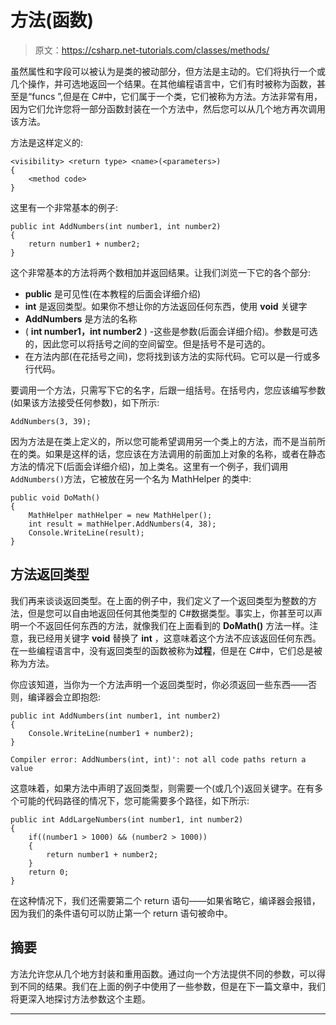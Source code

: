 # 方法(函数)

> 原文：<https://csharp.net-tutorials.com/classes/methods/>

虽然属性和字段可以被认为是类的被动部分，但方法是主动的。它们将执行一个或几个操作，并可选地返回一个结果。在其他编程语言中，它们有时被称为函数，甚至是“funcs ”,但是在 C#中，它们属于一个类，它们被称为方法。方法非常有用，因为它们允许您将一部分函数封装在一个方法中，然后您可以从几个地方再次调用该方法。

方法是这样定义的:

```
<visibility> <return type> <name>(<parameters>)
{
    <method code>
}
```

这里有一个非常基本的例子:

```
public int AddNumbers(int number1, int number2)
{
	return number1 + number2;
}
```

这个非常基本的方法将两个数相加并返回结果。让我们浏览一下它的各个部分:

<input type="hidden" name="IL_IN_ARTICLE">

*   **public** 是可见性(在本教程的后面会详细介绍)
*   **int** 是返回类型。如果你不想让你的方法返回任何东西，使用 **void** 关键字
*   **AddNumbers** 是方法的名称
*   ( **int number1，int number2** ) -这些是参数(后面会详细介绍)。参数是可选的，因此您可以将括号之间的空间留空。但是括号不是可选的。
*   在方法内部(在花括号之间)，您将找到该方法的实际代码。它可以是一行或多行代码。

要调用一个方法，只需写下它的名字，后跟一组括号。在括号内，您应该编写参数(如果该方法接受任何参数)，如下所示:

```
AddNumbers(3, 39);
```

因为方法是在类上定义的，所以您可能希望调用另一个类上的方法，而不是当前所在的类。如果是这样的话，您应该在方法调用的前面加上对象的名称，或者在静态方法的情况下(后面会详细介绍)，加上类名。这里有一个例子，我们调用`AddNumbers()`方法，它被放在另一个名为 MathHelper 的类中:

```
public void DoMath()
{
	MathHelper mathHelper = new MathHelper();
	int result = mathHelper.AddNumbers(4, 38);
	Console.WriteLine(result);
} 
```

## 方法返回类型

我们再来谈谈返回类型。在上面的例子中，我们定义了一个返回类型为整数的方法，但是您可以自由地返回任何其他类型的 C#数据类型。事实上，你甚至可以声明一个不返回任何东西的方法，就像我们在上面看到的 **DoMath()** 方法一样。注意，我已经用关键字 **void** 替换了 **int** ，这意味着这个方法不应该返回任何东西。在一些编程语言中，没有返回类型的函数被称为**过程**，但是在 C#中，它们总是被称为方法。

你应该知道，当你为一个方法声明一个返回类型时，你必须返回一些东西——否则，编译器会立即抱怨:

```
public int AddNumbers(int number1, int number2)
{
	Console.WriteLine(number1 + number2);
}
```

```
Compiler error: AddNumbers(int, int)': not all code paths return a value
```

这意味着，如果方法中声明了返回类型，则需要一个(或几个)返回关键字。在有多个可能的代码路径的情况下，您可能需要多个路径，如下所示:

```
public int AddLargeNumbers(int number1, int number2)
{			
	if((number1 > 1000) && (number2 > 1000))
	{
		return number1 + number2;
	}
	return 0;
}
```

在这种情况下，我们还需要第二个 return 语句——如果省略它，编译器会报错，因为我们的条件语句可以防止第一个 return 语句被命中。

## 摘要

方法允许您从几个地方封装和重用函数。通过向一个方法提供不同的参数，可以得到不同的结果。我们在上面的例子中使用了一些参数，但是在下一篇文章中，我们将更深入地探讨方法参数这个主题。

* * *